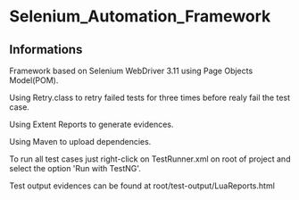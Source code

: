 # Selenium_Automation_Framework

## Informations

Framework based on Selenium WebDriver 3.11 using Page Objects Model(POM).

Using Retry.class to retry failed tests for three times before realy fail the test case.

Using Extent Reports to generate evidences.

Using Maven to upload dependencies.

To run all test cases just right-click on TestRunner.xml on root of project and select the option 'Run with TestNG'.

Test output evidences can be found at root/test-output/LuaReports.html
